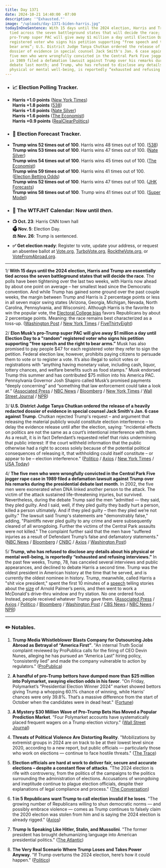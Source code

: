 ```yaml
---
title: Day 1371
date: 2024-10-21 14:40:00 -07:00
description: '"Exhausted."'
image: "/uploads/day-1371-biden-harris.jpg"
todayInOneSentence: With 15 days until the 2024 election, Harris and Trump are essentially
  tied across the seven battleground states that will decide the race; Elon Musk’s
  pro-Trump super PAC will give away $1 million a day until Election Day to a "random"
  registered voter who signs his petition supporting "free speech and the right to
  bear arms”; U.S. District Judge Tanya Chutkan ordered the release of a heavily redacted
  dossier of evidence in special counsel Jack Smith's Jan. 6 case against Trump; the
  five men who were wrongfully convicted in the Central Park Five jogger rape case
  in 1989 filed a defamation lawsuit against Trump over his remarks during the presidential
  debate last month; and Trump, who has refused to disclose any details about his
  physical or mental well-being, is reportedly “exhausted and refusing interviews.”
---
```


* ### 📈 Election Polling Tracker.

* **Harris \+1.0 points** ([New York Times](https://www.nytimes.com/interactive/2024/us/elections/polls-president.html)) \
  **Harris \+1.8 points** ([538](https://projects.fivethirtyeight.com/polls/president-general/2024/national/)) \
  **Harris \+1.6 points** ([Nate Silver](https://www.natesilver.net/p/nate-silver-2024-president-election-polls-model)) \
  **Harris \+1.6 points** ([The Economist](https://www.economist.com/interactive/us-2024-election/trump-harris-polls)) \
  **Harris \+0.9 points** ([RealClearPolitics](https://www.realclearpolling.com/polls/president/general/2024/trump-vs-harris)) 

* ### 🔮 Election Forecast Tracker.

* **Trump wins 52 times out of 100**. Harris wins 48 times out of 100. ([538](https://projects.fivethirtyeight.com/2024-election-forecast/)) \
  **Trump wins 53 times out of 100**. Harris wins 47 times out of 100. ([Nate Silver](https://www.natesilver.net/p/nate-silver-2024-president-election-polls-model)) \
  **Trump wins 54 times out of 100**. Harris wins 45 times out of 100. ([The Economist](https://www.economist.com/interactive/us-2024-election/prediction-model/president/)) \
  **Trump wins 59 times out of 100**. Harris wins 41 times out of 100. ([Election Betting Odds](https://www.electionbettingodds.com/)) \
  **Trump wins 52 times out of 100**. Harris wins 47 times out of 100. ([JHK Forecasts](https://projects.jhkforecasts.com/2024/president/#standard)) \
  **Trump wins 58 times out of 100**. Trump wins 41 times out of 100. ([Super Model](https://www.thesupermodel.com/p/presidential-winner))

* ### 📅 The WTFJHT Calendar: Now until *then*.

* **📺 Oct. 23**: Harris CNN town hall \
  **🗳️ Nov. 5**: Election Day. \
  **⚖️ Nov. 26**: Trump is sentenced.

* **✅ Get election ready**: Register to vote, update your address, or request an absentee ballot at [Vote.org](https://www.vote.org/), [TurboVote.org](https://turbovote.org/), [RocktheVote.org](https://www.rockthevote.org/), or [VoteFromAbroad.org](https://www.votefromabroad.org/).

---

1/ **With 15 days until the 2024 election, Harris and Trump are essentially tied across the seven battleground states that will decide the race**. The polls have been tightening over the last two weeks, with Harris now ahead by about one point on average – her smallest lead since the Democratic convention. And while Trump has gained some ground over the past couple weeks, the margin between Trump and Harris is 2 percentage points or less in all seven major swing states (Arizona, Georgia, Michigan, Nevada, North Carolina, Pennsylvania, and Wisconsin). Although Harris is the favorite to win the popular vote, the [Electoral College bias](https://www.natesilver.net/p/the-electoral-college-bias-has-returned) favors Republicans by about 2 percentage points. Meaning: the race remains best characterized as a toss-up. ([Washington Post](https://www.washingtonpost.com/politics/2024/10/21/harris-trump-post-schar-school-poll/) / [New York Times](https://www.nytimes.com/2024/10/21/upshot/trump-harris-polls-election.html) / [FiveThirtyEight](https://abcnews.go.com/538/trump-gained-538s-forecast-election-toss/story))

2/ **Elon Musk’s pro-Trump super PAC will give away $1 million a day until Election Day to a "random" registered voter who signs his petition supporting "free speech and the right to bear arms.”** Musk has also promised to pay people $47 for each registered voter they refer to sign the petition. Federal election law, however, prohibits paying citizens to persuade them to vote or to register a vote. It’s also illegal to solicit votes or registrations with “anything having monetary value, including cash, liquor, lottery chances, and welfare benefits such as food stamps.” Musk endorsed Trump this summer and has contributed $75 million into his America PAC. Pennsylvania Governor Josh Shapiro called Musk’s promised payments “deeply concerning” and “something that law enforcement could take a look at.” ([Associated Press](https://apnews.com/article/musk-1-million-giveaway-trump-voters-petition-b4e48acbfe04fde735e60b1911ad0197) / [NBC News](https://www.nbcnews.com/politics/2024-election/pennsylvania-gov-shapiro-law-enforcement-take-look-elon-musk-voter-pay-rcna176279) / [Bloomberg](https://www.bloomberg.com/news/articles/2024-10-20/musk-s-pro-trump-pac-plans-1-million-handouts-in-swing-states) / [New York Times](https://www.nytimes.com/2024/10/20/us/politics/elon-musk-million-dollar-petition.html) / [Wall Street Journal](https://www.wsj.com/politics/elections/elon-musk-offers-1-million-daily-prize-for-signing-his-petition-a9d29ffc) / [NPR](https://www.npr.org/2024/10/20/g-s1-29118/trump-elon-musk-pennsylvania-voters))

3/ **U.S. District Judge Tanya Chutkan ordered the release of a heavily redacted dossier of evidence in special counsel Jack Smith's Jan. 6 case against Trump**. Chutkan rejected Trump's request – and argument that releasing the material publicly would constitute election interference – to delay the evidence release until after the election, saying: "incidental effects on politics are not the same as a court’s intentional interference with them. As a result, it is in fact Defendant’s requested relief that risks undermining that public interest: If the court withheld information that the public otherwise had a right to access solely because of the potential political consequences of releasing it, that withholding could itself constitute – or appear to be – election interference.” ([Politico](https://www.politico.com/live-updates/2024/10/17/2024-elections-live-coverage-updates-analysis/more-trump-evidence-coming-00184297) / [Axios](https://www.axios.com/2024/10/18/trump-jan-6-jack-smith-dossier-redacted) / [New York Times](https://www.nytimes.com/2024/10/18/us/politics/trump-election-case-evidence.html) / [USA Today](https://www.usatoday.com/story/news/politics/elections/2024/10/18/donald-trump-election-interference-case-new-evidence/75714784007/))

4/ **The five men who were wrongfully convicted in the Central Park Five jogger rape case in 1989 filed a defamation lawsuit against Trump over his remarks during the presidential debate last month**. In 2002, the five men were exonerated when DNA linked another person to the attack. The victim of the attack sustained life-threatening injuries, but survived. Nevertheless, during the debate Trump said the men "admitted — they said, they pled guilty. And I said, well, if they pled guilty they badly hurt a person, killed a person ultimately. And if they pled guilty – then they pled we’re not guilty." The lawsuit said Trump's statements are "demonstrably false," adding, "Plaintiffs never pled guilty to any crime and were subsequently cleared of all wrongdoing. Further the victims of the Central Park assaults were not killed." The complaint further said that the men have "suffered injuries as a result of Defendant Trump’s false and defamatory statements." ([NBC News](https://www.nbcnews.com/news/us-news/exonerated-central-park-five-sue-trump-defamation-debate-comments-rcna176403) / [Bloomberg](https://www.bloomberg.com/news/articles/2024-10-21/trump-faces-defamation-suit-from-exonerated-central-park-five) / [CNBC](https://www.cnbc.com/2024/10/21/trump-central-park-5-defamation-suit-election.html) / [Axios](https://www.axios.com/2024/10/21/trump-central-park-five-defamation-lawsuit) / [Washington Post](https://www.washingtonpost.com/national-security/2024/10/21/trump-central-park-five-lawsuit/))

5/ **Trump, who has refused to disclose any details about his physical or mental well-being, is reportedly “exhausted and refusing interviews.”**  In the past few weeks, Trump, 78, has canceled several interviews and public appearances, and declined to debate Harris a second time. Trump was the oldest president in American history at the time that he served, and is currently the oldest nominee in history. Trump, meanwhile, called Harris a "shit vice president," spent the first 10 minutes of a [speech](https://www.rollingstone.com/politics/politics-news/trump-arnold-palmer-penis-size-calls-harris-shit-vp-pennsylvania-speech-1235138168/) telling stories about the [size](https://www.washingtonpost.com/politics/2024/10/19/trump-rally-arnold-palmer-attacks-harris/) of Arnold Palmer’s penis, and then went to work a McDonald's drive-thru window and fry station. No one ordered food. Instead, people received whatever Trump gave them. ([Associated Press](https://apnews.com/article/trump-harris-presidential-election-age-health-medical-records-7bb8212c1024748371e43b85e137bae5) / [Axios](https://www.axios.com/2024/10/18/trump-cancels-interviews-2024) / [Politico](https://www.politico.com/live-updates/2024/10/18/2024-elections-live-coverage-updates-analysis/trump-skips-another-interview-00184327) / [Bloomberg](https://www.bloomberg.com/news/articles/2024-10-18/harris-goads-trump-over-exhausted-report-reviving-age-issue) / [Washington Post](https://www.washingtonpost.com/politics/2024/10/20/trump-mcdonalds-minimum-wage/) / [CBS News](https://www.cbsnews.com/news/donald-trump-town-hall-lancaster-kamala-harris-pennsylvania/) / [NBC News](https://www.nbcnews.com/politics/2024-election/harris-trump-demeans-office-president-rcna176302) / [NPR](https://www.npr.org/2024/10/20/g-s1-29100/trump-pennsylvania-rally-arnold-palmer))

---

### ✏️ Notables.

1. **Trump Media Whistleblower Blasts Company for Outsourcing Jobs Abroad as Betrayal of “America First”**. "An internal Truth Social complaint reviewed by ProPublica calls for the firing of CEO Devin Nunes, alleging he has pursued an “America Last” hiring policy, “consistently lied” and made the company vulnerable to action by regulators." ([ProPublica](https://www.propublica.org/article/trump-media-whistleblower-complaint-devin-nunes))

2. **A handful of pro-Trump bettors have dumped more than $25 million into Polymarket, swaying election odds in his favor**. "On Friday, Polymarket’s “Presidential Election Winner 2024” market showed bettors giving Trump a whopping 60.1% chance of winning, while Harris’ chances were only 39.8%. That’s a massive difference from the start of October when the candidates were in dead heat." ([Fortune](https://fortune.com/2024/10/18/presidential-election-odds-pro-trump-bettors-polymarket-political-polls-harris/))

3. **A Mystery $30 Million Wave of Pro-Trump Bets Has Moved a Popular Prediction Market**. "Four Polymarket accounts have systematically placed frequent wagers on a Trump election victory." ([Wall Street Journal](https://www.wsj.com/finance/betting-election-pro-trump-ad74aa71))

4. **Threats of Political Violence Are Distorting Reality**. "Mobilizations by extremist groups in 2024 are on track to be at their lowest level since 2020, according to a new report, but public officials — particularly those who work on elections — continue to face hostile threats." ([The Trace](https://www.thetrace.org/2024/10/political-violence-threats-guns-research/))

5. **Election officials are hard at work to deliver fair, secure and accurate elections – despite a constant flow of attacks**. "The 2024 election is rife with controversy, from the politics of the campaigns to the politics surrounding the administration of elections. Accusations of wrongdoing and ineptitude continue to plague election officials, despite their explanations of legal compliance and process." ([The Conversation](https://theconversation.com/election-officials-are-hard-at-work-to-deliver-fair-secure-and-accurate-elections-despite-a-constant-flow-of-attacks-236912))

6. **1 in 5 Republicans want Trump to call election invalid if he loses**. "The growing number of Republicans willing to shun democratic norms — and possibly embrace violence — comes as Trump continues to falsely claim the 2020 election was stolen from him and is saying the 2024 election is already rigged." ([Axios](https://www.axios.com/2024/10/21/republicans-trump-declare-election-invalid))

7. **Trump Is Speaking Like Hitler, Stalin, and Mussolini**. "The former president has brought dehumanizing language into American presidential politics." ([The Atlantic](https://www.theatlantic.com/politics/archive/2024/10/trump-authoritarian-rhetoric-hitler-mussolini/680296/))

8. **The Very Real Scenario Where Trump Loses and Takes Power Anyway**. "If Trump overturns the 2024 election, here’s how it could happen." ([Politico](https://www.politico.com/news/magazine/2024/10/20/trump-overturn-2024-election-plan-00184103))